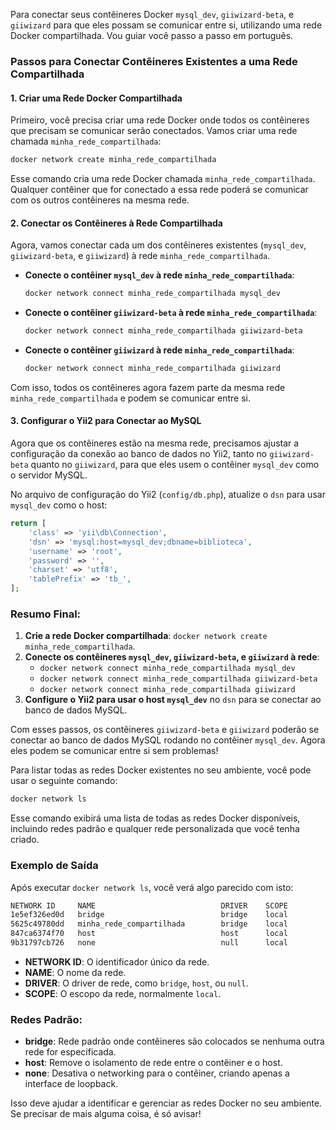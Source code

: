 Para conectar seus contêineres Docker `mysql_dev`, `giiwizard-beta`, e `giiwizard` para que eles possam se comunicar entre si, utilizando uma rede Docker compartilhada. Vou guiar você passo a passo em português.

### Passos para Conectar Contêineres Existentes a uma Rede Compartilhada

#### 1. **Criar uma Rede Docker Compartilhada**

Primeiro, você precisa criar uma rede Docker onde todos os contêineres que precisam se comunicar serão conectados. Vamos criar uma rede chamada `minha_rede_compartilhada`:

```bash
docker network create minha_rede_compartilhada
```

Esse comando cria uma rede Docker chamada `minha_rede_compartilhada`. Qualquer contêiner que for conectado a essa rede poderá se comunicar com os outros contêineres na mesma rede.

#### 2. **Conectar os Contêineres à Rede Compartilhada**

Agora, vamos conectar cada um dos contêineres existentes (`mysql_dev`, `giiwizard-beta`, e `giiwizard`) à rede `minha_rede_compartilhada`.

- **Conecte o contêiner `mysql_dev` à rede `minha_rede_compartilhada`**:

   ```bash
   docker network connect minha_rede_compartilhada mysql_dev
   ```

- **Conecte o contêiner `giiwizard-beta` à rede `minha_rede_compartilhada`**:

   ```bash
   docker network connect minha_rede_compartilhada giiwizard-beta
   ```

- **Conecte o contêiner `giiwizard` à rede `minha_rede_compartilhada`**:

   ```bash
   docker network connect minha_rede_compartilhada giiwizard
   ```

Com isso, todos os contêineres agora fazem parte da mesma rede `minha_rede_compartilhada` e podem se comunicar entre si.

#### 3. **Configurar o Yii2 para Conectar ao MySQL**

Agora que os contêineres estão na mesma rede, precisamos ajustar a configuração da conexão ao banco de dados no Yii2, tanto no `giiwizard-beta` quanto no `giiwizard`, para que eles usem o contêiner `mysql_dev` como o servidor MySQL.

No arquivo de configuração do Yii2 (`config/db.php`), atualize o `dsn` para usar `mysql_dev` como o host:

```php
return [
    'class' => 'yii\db\Connection',
    'dsn' => 'mysql:host=mysql_dev;dbname=biblioteca',
    'username' => 'root',
    'password' => '',
    'charset' => 'utf8',
    'tablePrefix' => 'tb_',
];
```

### Resumo Final:

1. **Crie a rede Docker compartilhada**: `docker network create minha_rede_compartilhada`.
2. **Conecte os contêineres `mysql_dev`, `giiwizard-beta`, e `giiwizard` à rede**:
   - `docker network connect minha_rede_compartilhada mysql_dev`
   - `docker network connect minha_rede_compartilhada giiwizard-beta`
   - `docker network connect minha_rede_compartilhada giiwizard`
3. **Configure o Yii2 para usar o host `mysql_dev`** no `dsn` para se conectar ao banco de dados MySQL.

Com esses passos, os contêineres `giiwizard-beta` e `giiwizard` poderão se conectar ao banco de dados MySQL rodando no contêiner `mysql_dev`. Agora eles podem se comunicar entre si sem problemas!



Para listar todas as redes Docker existentes no seu ambiente, você pode usar o seguinte comando:

```bash
docker network ls
```

Esse comando exibirá uma lista de todas as redes Docker disponíveis, incluindo redes padrão e qualquer rede personalizada que você tenha criado.

### Exemplo de Saída

Após executar `docker network ls`, você verá algo parecido com isto:

```bash
NETWORK ID     NAME                            DRIVER    SCOPE
1e5ef326ed0d   bridge                          bridge    local
5625c49780dd   minha_rede_compartilhada        bridge    local
847ca6374f70   host                            host      local
9b31797cb726   none                            null      local
```

- **NETWORK ID**: O identificador único da rede.
- **NAME**: O nome da rede.
- **DRIVER**: O driver de rede, como `bridge`, `host`, ou `null`.
- **SCOPE**: O escopo da rede, normalmente `local`.

### Redes Padrão:

- **bridge**: Rede padrão onde contêineres são colocados se nenhuma outra rede for especificada.
- **host**: Remove o isolamento de rede entre o contêiner e o host.
- **none**: Desativa o networking para o contêiner, criando apenas a interface de loopback.

Isso deve ajudar a identificar e gerenciar as redes Docker no seu ambiente. Se precisar de mais alguma coisa, é só avisar!